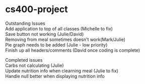 # cs400-project

Outstanding Issues<br>
Add application to top of all classes (Michelle to fix)<br>
Save button not working (Julie/David) <br>
Removing from meal sometimes doesn't work(Mark/Julie)<br>
Pie graph needs to be added (Julie - low priority)<Br>
Finish up all headers/comments (David once coding is complete)<br>


Completed issues <br>
Carbs not calculating (Julie)<br>
Update nutrition info when clearning meal (Julie to fix)<br>
Handle null better when displaying nutrition info<br>
